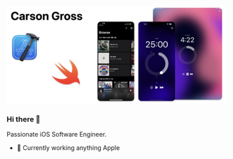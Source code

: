 ![iOS Apps](https://raw.githubusercontent.com/carsongro/carsongro/main/profileHeader.png)

### Hi there 👋

Passionate iOS Software Engineer.

- 🔭 Currently working anything Apple
